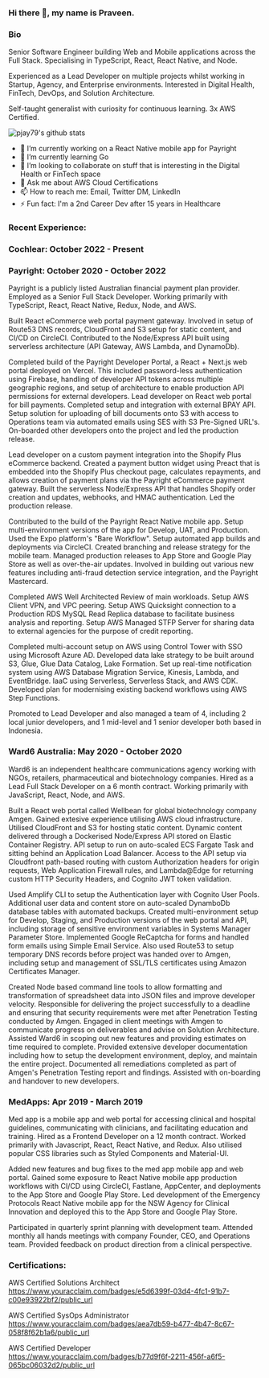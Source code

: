 ### Hi there 👋, my name is Praveen. 

### Bio

Senior Software Engineer building Web and Mobile applications across the Full Stack. Specialising in TypeScript, React, React Native, and Node.

Experienced as a Lead Developer on multiple projects whilst working in Startup, Agency, and Enterprise environments.  Interested in Digital Health, FinTech, DevOps, and Solution Architecture. 

Self-taught generalist with curiosity for continuous learning. 3x AWS Certified.

![pjay79's github stats](https://github-readme-stats.vercel.app/api?username=pjay79&show_icons=true&theme=cobalt)

- 🔭 I’m currently working on a React Native mobile app for Payright
- 🌱 I’m currently learning Go
- 👯 I’m looking to collaborate on stuff that is interesting in the Digital Health or FinTech space
- 💬 Ask me about AWS Cloud Certifications
- 📫 How to reach me: Email, Twitter DM, LinkedIn
- ⚡ Fun fact: I'm a 2nd Career Dev after 15 years in Healthcare

### Recent Experience:

### Cochlear: October 2022 - Present

### Payright: October 2020 - October 2022

Payright is a publicly listed Australian financial payment plan provider. Employed as a Senior Full Stack
Developer. Working primarily with TypeScript, React, React Native, Redux, Node, and AWS.

Built React eCommerce web portal payment gateway. Involved in setup of Route53 DNS records, CloudFront
and S3 setup for static content, and CI/CD on CircleCI. Contributed to the Node/Express API built using
serverless architecture (API Gateway, AWS Lambda, and DynamoDb). 

Completed build of the Payright Developer Portal, a React + Next.js web portal deployed on Vercel. This included
password-less authentication using Firebase, handling of developer API tokens across multiple geographic
regions, and setup of architecture to enable production API permissions for external developers.
Lead developer on React web portal for bill payments. Completed setup and integration with external BPAY API.
Setup solution for uploading of bill documents onto S3 with access to Operations team via automated emails
using SES with S3 Pre-Signed URL's. On-boarded other developers onto the project and led the production
release.

Lead developer on a custom payment integration into the Shopify Plus eCommerce backend. Created a payment
button widget using Preact that is embedded into the Shopify Plus checkout page, calculates repayments,
and allows creation of payment plans via the Payright eCommerce payment gateway. Built the serverless
Node/Express API that handles Shopify order creation and updates, webhooks, and HMAC authentication.
Led the production release.

Contributed to the build of the Payright React Native mobile app. Setup multi-environment versions of the app
for Develop, UAT, and Production. Used the Expo platform's "Bare Workflow". Setup automated app builds
and deployments via CircleCI. Created branching and release strategy for the mobile team. Managed production
releases to App Store and Google Play Store as well as over-the-air updates. Involved in building out various new
features including anti-fraud detection service integration, and the Payright Mastercard.

Completed AWS Well Architected Review of main workloads. Setup AWS Client VPN, and VPC peering. Setup
AWS Quicksight connection to a Production RDS MySQL Read Replica database to facilitate business analysis
and reporting. Setup AWS Managed STFP Server for sharing data to external agencies for the purpose of credit
reporting. 

Completed multi-account setup on AWS using Control Tower with SSO using Microsoft Azure AD. Developed
data lake strategy to be built around S3, Glue, Glue Data Catalog, Lake Formation. Set up real-time notification
system using AWS Database Migration Service, Kinesis, Lambda, and EventBridge. IaaC using Serverless,
Serverless Stack, and AWS CDK. Developed plan for modernising existing backend workflows using AWS Step
Functions.

Promoted to Lead Developer and also managed a team of 4, including 2 local junior developers, and 1 mid-level
and 1 senior developer both based in Indonesia. 

### Ward6 Australia: May 2020 - October 2020

Ward6 is an independent healthcare communications agency working with NGOs, retailers, pharmaceutical and biotechnology companies. Hired as a Lead Full Stack Developer on a 6 month contract. Working primarily with JavaScript, React, Node, and AWS.

Built a React web portal called Wellbean for global biotechnology company Amgen. Gained extesive experience utilising AWS cloud infrastructure. Utilised CloudFront and S3 for hosting static content. Dynamic content delivered through a Dockerised Node/Express API stored on Elastic Container Registry. API setup to run on auto-scaled ECS Fargate Task and sitting behind an Application Load Balancer. Access to the API setup via Cloudfront path-based routing with custom Authorization headers for origin requests, Web Application Firewall rules, and Lambda@Edge for returning custom HTTP Security Headers, and Cognito JWT token validation.

Used Amplify CLI to setup the Authentication layer with Cognito User Pools. Additional user data and content store on auto-scaled DynamboDb database tables with automated backups. Created multi-environment setup for Develop, Staging, and Production versions of the web portal and API, including storage of sensitive environment variables in Systems Manager Parameter Store. Implemented Google ReCaptcha for forms and handled form emails using Simple Email Service. Also used Route53 to setup temporary DNS records before project was handed over to Amgen, including setup and management of SSL/TLS certificates using Amazon Certificates Manager.

Created Node based command line tools to allow formatting and transformation of spreadsheet data into JSON files and improve developer velocity. Responsible for delivering the project successfully to a deadline and ensuring that security requirements were met after Penetration Testing conducted by Amgen. Engaged in client meetings with Amgen to communicate progress on deliverables and advise on Solution Architecture. Assisted Ward6 in scoping out new features and providing estimates on time required to complete. Provided extensive developer documentation including how to setup the development environment, deploy, and maintain the entire project. Documented all remediations completed as part of Amgen's Penetration Testing report and findings. Assisted with on-boarding and handover to new developers.

### MedApps: Apr 2019 - March 2019

Med app is a mobile app and web portal for accessing clinical and hospital guidelines, communicating with clinicians, and facilitating education and training. Hired as a Frontend Developer on a 12 month contract. Worked primarily with Javascript, React, React Native, and Redux. Also utilised popular CSS libraries such as Styled Components and Material-UI.

Added new features and bug fixes to the med app mobile app and web portal. Gained some exposure to React Native mobile app production workflows with CI/CD using CircleCI, Fastlane, AppCenter, and deployments to the App Store and Google Play Store. Led development of the Emergency Protocols React Native mobile app for the NSW Agency for Clinical Innovation and deployed this to the App Store and Google Play Store.

Participated in quarterly sprint planning with development team. Attended monthly all hands meetings with company Founder, CEO, and Operations team. Provided feedback on product direction from a clinical perspective.

### Certifications:

AWS Certified Solutions Architect  
https://www.youracclaim.com/badges/e5d6399f-03d4-4fc1-91b7-c00e93922bf2/public_url

AWS Certified SysOps Administrator  
https://www.youracclaim.com/badges/aea7db59-b477-4b47-8c67-058f8f62b1a6/public_url

AWS Certified Developer  
https://www.youracclaim.com/badges/b77d9f6f-2211-456f-a6f5-065bc06032d2/public_url
